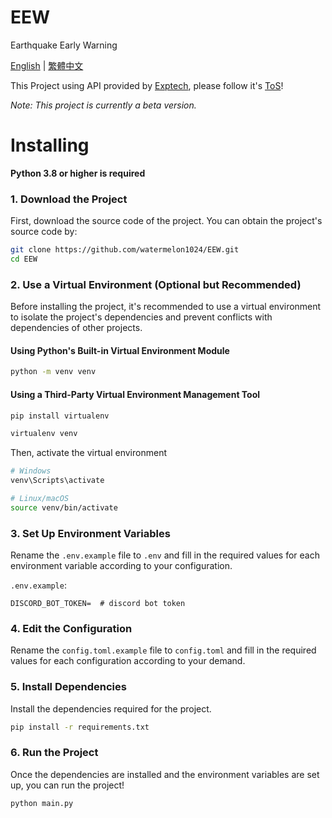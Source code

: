 # EEW
 Earthquake Early Warning

 [English](https://github.com/watermelon1024/EEW/blob/main/README.md) | [繁體中文](https://github.com/watermelon1024/EEW/blob/main/docs/README/README-zh-TW.md)

 This Project using API provided by [Exptech](https://exptech.com.tw), please follow it's [ToS](https://exptech.com.tw/tos)!

 *Note: This project is currently a beta version.*

# Installing
 **Python 3.8 or higher is required**

 ### 1. Download the Project
 First, download the source code of the project. You can obtain the project's source code by:
 ```bash
 git clone https://github.com/watermelon1024/EEW.git
 cd EEW
 ```

 ### 2. Use a Virtual Environment (Optional but Recommended)
 Before installing the project, it's recommended to use a virtual environment to isolate the project's dependencies and prevent conflicts with dependencies of other projects.
 #### Using Python's Built-in Virtual Environment Module
 ```bash
 python -m venv venv
 ```
 #### Using a Third-Party Virtual Environment Management Tool
 ```bash
 pip install virtualenv

 virtualenv venv
 ```
 Then, activate the virtual environment
 ```bash
 # Windows
 venv\Scripts\activate

 # Linux/macOS
 source venv/bin/activate
 ```

 ### 3. Set Up Environment Variables
 Rename the `.env.example` file to `.env` and fill in the required values for each environment variable according to your configuration.

 `.env.example`:
 ```
 DISCORD_BOT_TOKEN=  # discord bot token
 ```

### 4. Edit the Configuration
 Rename the `config.toml.example` file to `config.toml` and fill in the required values for each configuration according to your demand.


 ### 5. Install Dependencies
 Install the dependencies required for the project.
 ```bash
 pip install -r requirements.txt
 ```

 ### 6. Run the Project
 Once the dependencies are installed and the environment variables are set up, you can run the project!
 ```bash
 python main.py
 ```
